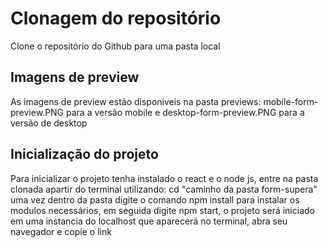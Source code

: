 # Clonagem do repositório

Clone o repositório do Github para uma pasta local

## Imagens de preview

As imagens de preview estão disponiveis na pasta previews: mobile-form-preview.PNG para a versão mobile e desktop-form-preview.PNG para a versão de desktop

## Inicialização do projeto

Para inicializar o projeto tenha instalado o react e o node js, entre na pasta clonada apartir do terminal utilizando: cd "caminho da pasta form-supera" uma vez dentro da pasta digite o comando npm install para instalar os modulos necessários, em seguida digite npm start, o projeto será iniciado em uma instancia do localhost que aparecerá no terminal, abra seu navegador e copie o link
